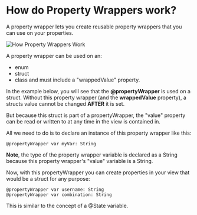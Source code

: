#  How do Property Wrappers work?

A property wrapper lets you create reusable property wrappers that you can use on your properties.

![How Property Wrappers Work](https://raw.github.com/jdhindsa/SwiftUIBootcamp/main/SwiftUIBootcamp/Screenshot/propertywrappers1.png)

A property wrapper can be used on an:
- enum
- struct
- class
and must include a "wrappedValue" property.

In the example below, you will see that the **@propertyWrapper** is used on a struct. Without this property wrapper (and the **wrappedValue** property), a structs value cannot be changed **AFTER** it is set.

But because this struct is part of a propertyWrapper, the "value" property can be read or written to at any time in the view is contained in.

All we need to do is to declare an instance of this property wrapper like this: 
```
@propertyWrapper var myVar: String
```

**Note**, the type of the property wrapper variable is declared as a String because this property wrapper's "value" variable is a String.
  
Now, with this propertyWrapper you can create properties in your view that would be a struct for any purpose:
```
@propertyWrapper var username: String
@propertyWrapper var combination: String
```

This is similar to the concept of a @State variable.  
